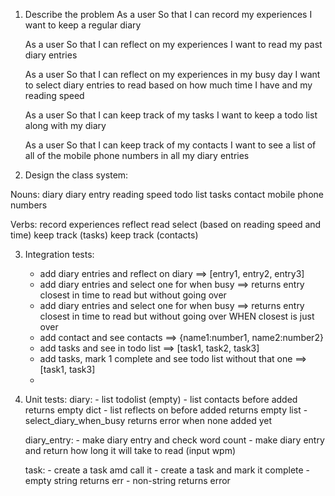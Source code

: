 1. Describe the problem
    As a user
    So that I can record my experiences
    I want to keep a regular diary

    As a user
    So that I can reflect on my experiences
    I want to read my past diary entries

    As a user
    So that I can reflect on my experiences in my busy day
    I want to select diary entries to read based on how much time I have and my reading speed

    As a user
    So that I can keep track of my tasks
    I want to keep a todo list along with my diary

    As a user
    So that I can keep track of my contacts
    I want to see a list of all of the mobile phone numbers in all my diary entries

2. Design the class system:

Nouns:
    diary
    diary entry
    reading speed
    todo list
    tasks
    contact
    mobile phone numbers

Verbs:
    record experiences
    reflect
    read
    select (based on reading speed and time)
    keep track (tasks)
    keep track (contacts)

3. Integration tests:
    - add diary entries and reflect on diary ==> [entry1, entry2, entry3]
    - add diary entries and select one for when busy ==> returns entry closest in time to read but without going over
    - add diary entries and select one for when busy ==> returns entry closest in time to read but without going over WHEN closest is just over
    - add contact and see contacts ==> {name1:number1, name2:number2}
    - add tasks and see in todo list ==> [task1, task2, task3]
    - add tasks, mark 1 complete and see todo list without that one ==> [task1, task3]
    - 

4. Unit tests:
    diary:
        - list todolist (empty)
        - list contacts before added returns empty dict
        - list reflects on before added returns empty list
        - select_diary_when_busy returns error when none added yet
    
    diary_entry:
        - make diary entry and check word count
        - make diary entry and return how long it will take to read (input wpm)

    task:
        - create a task amd call it
        - create a task and mark it complete
        - empty string returns err
        - non-string returns error
